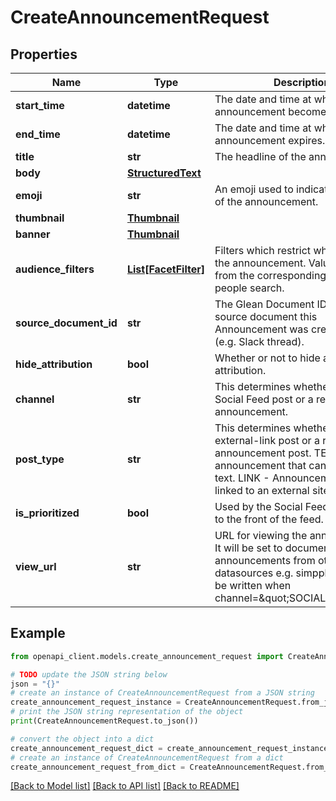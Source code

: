 # CreateAnnouncementRequest


## Properties

Name | Type | Description | Notes
------------ | ------------- | ------------- | -------------
**start_time** | **datetime** | The date and time at which the announcement becomes active. | 
**end_time** | **datetime** | The date and time at which the announcement expires. | 
**title** | **str** | The headline of the announcement. | 
**body** | [**StructuredText**](StructuredText.md) |  | [optional] 
**emoji** | **str** | An emoji used to indicate the nature of the announcement. | [optional] 
**thumbnail** | [**Thumbnail**](Thumbnail.md) |  | [optional] 
**banner** | [**Thumbnail**](Thumbnail.md) |  | [optional] 
**audience_filters** | [**List[FacetFilter]**](FacetFilter.md) | Filters which restrict who should see the announcement. Values are taken from the corresponding filters in people search. | [optional] 
**source_document_id** | **str** | The Glean Document ID of the source document this Announcement was created from (e.g. Slack thread). | [optional] 
**hide_attribution** | **bool** | Whether or not to hide an author attribution. | [optional] 
**channel** | **str** | This determines whether this is a Social Feed post or a regular announcement. | [optional] 
**post_type** | **str** | This determines whether this is an external-link post or a regular announcement post. TEXT - Regular announcement that can contain rich text. LINK - Announcement that is linked to an external site. | [optional] 
**is_prioritized** | **bool** | Used by the Social Feed to pin posts to the front of the feed. | [optional] 
**view_url** | **str** | URL for viewing the announcement. It will be set to document URL for announcements from other datasources e.g. simpplr. Can only be written when channel&#x3D;\&quot;SOCIAL_FEED\&quot;. | [optional] 

## Example

```python
from openapi_client.models.create_announcement_request import CreateAnnouncementRequest

# TODO update the JSON string below
json = "{}"
# create an instance of CreateAnnouncementRequest from a JSON string
create_announcement_request_instance = CreateAnnouncementRequest.from_json(json)
# print the JSON string representation of the object
print(CreateAnnouncementRequest.to_json())

# convert the object into a dict
create_announcement_request_dict = create_announcement_request_instance.to_dict()
# create an instance of CreateAnnouncementRequest from a dict
create_announcement_request_from_dict = CreateAnnouncementRequest.from_dict(create_announcement_request_dict)
```
[[Back to Model list]](../README.md#documentation-for-models) [[Back to API list]](../README.md#documentation-for-api-endpoints) [[Back to README]](../README.md)


